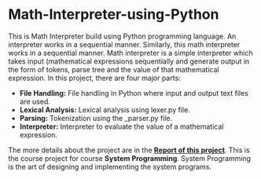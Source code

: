 # Math-Interpreter-using-Python
This is Math Interpreter build using Python programming language. An interpreter works in a sequential manner. Similarly, this math interpreter works in a sequential manner. Math interpreter is a simple interpreter which takes input (mathematical expressions sequentially and generate output in the form of tokens, parse tree and the value of that mathematical expression. In this project, there are four major parts:

- **File Handling:** File handling in Python where input and output text files are used.
- **Lexical Analysis:** Lexical analysis using lexer.py file.
- **Parsing:** Tokenization using the \_parser.py file.
- **Interpreter:** Interpreter to evaluate the value of a mathematical expression.

The more details about the project are in the [**Report of this project**](https://github.com/SagarSikchi/Math-Interpreter-using-Python/blob/main/MATH%20INTERPRETER_REPORT.pdf). This is the course project for course **System Programming**. System Programming is the art of designing and implementing the system programs.
